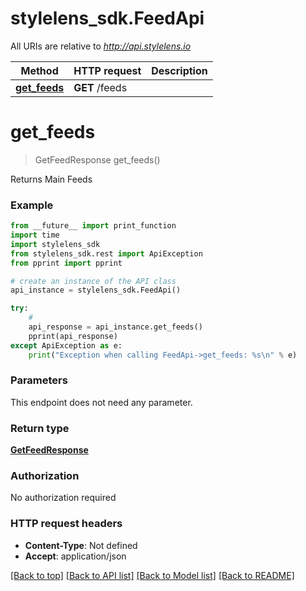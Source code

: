 # stylelens_sdk.FeedApi

All URIs are relative to *http://api.stylelens.io*

Method | HTTP request | Description
------------- | ------------- | -------------
[**get_feeds**](FeedApi.md#get_feeds) | **GET** /feeds | 


# **get_feeds**
> GetFeedResponse get_feeds()



Returns Main Feeds

### Example 
```python
from __future__ import print_function
import time
import stylelens_sdk
from stylelens_sdk.rest import ApiException
from pprint import pprint

# create an instance of the API class
api_instance = stylelens_sdk.FeedApi()

try: 
    # 
    api_response = api_instance.get_feeds()
    pprint(api_response)
except ApiException as e:
    print("Exception when calling FeedApi->get_feeds: %s\n" % e)
```

### Parameters
This endpoint does not need any parameter.

### Return type

[**GetFeedResponse**](GetFeedResponse.md)

### Authorization

No authorization required

### HTTP request headers

 - **Content-Type**: Not defined
 - **Accept**: application/json

[[Back to top]](#) [[Back to API list]](../README.md#documentation-for-api-endpoints) [[Back to Model list]](../README.md#documentation-for-models) [[Back to README]](../README.md)

